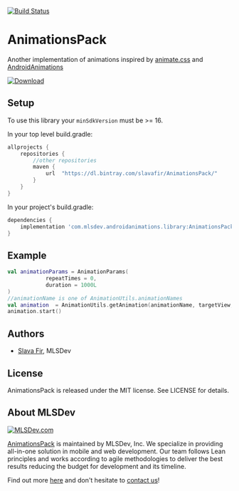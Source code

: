 [![Build Status](https://travis-ci.org/MLSDev/AnimationsPack.svg?branch=master)](https://travis-ci.org/MLSDev/AnimationsPack)

# AnimationsPack

Another implementation of animations inspired by [animate.css](https://github.com/daneden/animate.css) and [AndroidAnimations](https://github.com/daimajia/AndroidViewAnimations)

[ ![Download](https://api.bintray.com/packages/slavafir/AnimationsPack/AnimationsPack/images/download.svg) ](https://bintray.com/slavafir/AnimationsPack/AnimationsPack/_latestVersion)

## Setup
To use this library your `minSdkVersion` must be >= 16.

In your top level build.gradle:
```gradle
allprojects {
    repositories {
        //other repositories
        maven {
            url  "https://dl.bintray.com/slavafir/AnimationsPack/"
        }
    }
}
```

In your project's build.gradle:
```gradle
dependencies {
    implementation 'com.mlsdev.androidanimations.library:AnimationsPack:1.0.7'
}
```

## Example
```kotlin
val animationParams = AnimationParams(
            repeatTimes = 0,
            duration = 1000L
)
//animationName is one of AnimationUtils.animationNames
val animation  = AnimationUtils.getAnimation(animationName, targetView, animationParams)
animation.start()
```

## Authors
* [Slava Fir][github-fir], MLSDev 

## License
AnimationsPack is released under the MIT license. See LICENSE for details.

## About MLSDev

[<img src="https://raw.githubusercontent.com/MLSDev/development-standards/master/mlsdev-logo.png" alt="MLSDev.com">][mlsdev]

[AnimationsPack](https://github.com/MLSDev/AnimationsPack) is maintained by MLSDev, Inc. We specialize in providing all-in-one solution in mobile and web development. Our team follows Lean principles and works according to agile methodologies to deliver the best results reducing the budget for development and its timeline. 

Find out more [here][mlsdev] and don't hesitate to [contact us][contact]!

[mlsdev]: https://mlsdev.com
[contact]: https://mlsdev.com/contact-us
[github-fir]: https://github.com/SlavaFir

